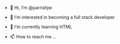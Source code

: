 - 👋 Hi, I’m @parrishjw
- 👀 I’m interested in becoming a full stack developer
- 🌱 I’m currently learning HTML

- 📫 How to reach me ...

<!---
parrishjw/parrishjw is a ✨ special ✨ repository because its `README.md` (this file) appears on your GitHub profile.
You can click the Preview link to take a look at your changes.
--->
